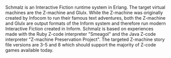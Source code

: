 Schmalz is an Interactive Fiction runtime system in Erlang. The target virtual machines are the Z-machine and Glulx. While the Z-machine was originally created by Infocom to run their famous text adventures, both the Z-machine and Glulx are output formats of the Inform system and therefore run modern Interactive Fiction created in Inform.
Schmalz is based on experiences made with the Ruby Z-code interpreter "Smeagol" and the Java Z-code interpreter "Z-machine Preservation Project".
The targeted Z-machine story file versions are 3-5 and 8 which should support the majority of Z-code games available today.